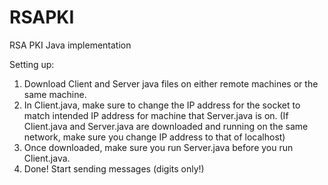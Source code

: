 # RSAPKI
RSA PKI Java implementation

Setting up:

1. Download Client and Server java files on either remote machines or the same machine. 
2. In Client.java, make sure to change the IP address for the socket to match intended IP address for machine that Server.java is on.
  (If Client.java and Server.java are downloaded and running on the same network, make sure you change IP address to that of localhost)
3. Once downloaded, make sure you run Server.java before you run Client.java.
4. Done! Start sending messages (digits only!)
